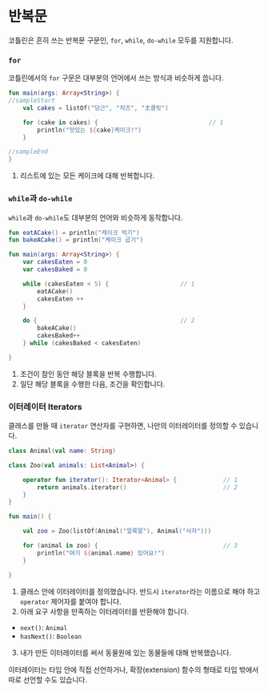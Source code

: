 # 반복문

코틀린은 흔히 쓰는 반복문 구문인, `for`, `while`, `do-while` 모두를 지원합니다.

### `for`

코틀린에서의 `for` 구문은 대부분의 언어에서 쓰는 방식과 비슷하게 씁니다.

```kotlin
fun main(args: Array<String>) {
//sampleStart
    val cakes = listOf("당근", "치즈", "초콜릿")

    for (cake in cakes) {                               // 1
        println("맛있는 ${cake}케이크!")
    }

//sampleEnd
}
```

1. 리스트에 있는 모든 케이크에 대해 반복합니다.

### `while`과 `do-while`

`while`과 `do-while`도 대부분의 언어와 비슷하게 동작합니다.

```kotlin
fun eatACake() = println("케이크 먹기")
fun bakeACake() = println("케이크 굽기")

fun main(args: Array<String>) {
    var cakesEaten = 0
    var cakesBaked = 0

    while (cakesEaten < 5) {                    // 1
        eatACake()
        cakesEaten ++
    }

    do {                                        // 2
        bakeACake()
        cakesBaked++
    } while (cakesBaked < cakesEaten)

}
```

1. 조건이 참인 동안 해당 블록을 반복 수행합니다.
2. 일단 해당 블록을 수행한 다음, 조건을 확인합니다.

### 이터레이터 Iterators

클래스를 만들 때 `iterator` 연산자를 구현하면, 나만의 이터레이터를 정의할 수 있습니다.

```kotlin
class Animal(val name: String)

class Zoo(val animals: List<Animal>) {

    operator fun iterator(): Iterator<Animal> {             // 1
        return animals.iterator()                           // 2
    }
}

fun main() {

    val zoo = Zoo(listOf(Animal("얼룩말"), Animal("사자")))

    for (animal in zoo) {                                   // 3
        println("여기 ${animal.name} 있어요!")
    }

}
```

1. 클래스 안에 이터레이터를 정의했습니다. 반드시 `iterator`라는 이름으로 해야 하고 `operator` 제어자를 붙여야 합니다.
2. 아래 요구 사항을 만족하는 이터레이터를 반환해야 합니다.
  * `next()`: `Animal`
  * `hasNext()`: `Boolean`
3. 내가 만든 이터레이터를 써서 동물원에 있는 동물들에 대해 반복했습니다.

이터레이터는 타입 안에 직접 선언하거나, 확장(extension) 함수의 형태로 타입 밖에서 따로 선언할 수도 있습니다.
